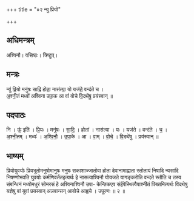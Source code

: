 +++
title = "०२ न्यु प्रियो"

+++
## अधिमन्त्रम्
अश्विनौ। वसिष्ठः। त्रिष्टुप्।

## मन्त्रः
न्यु॑ प्रि॒यो मनु॑षः सादि॒ होता॒ नास॑त्या॒ यो यज॑ते॒ वन्द॑ते च ।  
अ॒श्नी॒तं मध्वो॑ अश्विना उपा॒क आ वां॑ वोचे वि॒दथे॑षु॒ प्रय॑स्वान् ॥

## पदपाठः
नि । ऊं॒ इति॑ । प्रि॒यः । मनु॑षः । सा॒दि॒ । होता॑ । नास॑त्या । यः । यज॑ते । वन्द॑ते । च॒ ।  
अ॒श्नी॒तम् । मध्वः॑ । अ॒श्वि॒नौ॒ । उ॒पा॒के । आ । वा॒म् । वो॒चे॒ । वि॒दथे॑षु । प्रय॑स्वान् ॥

## भाष्यम्
प्रियोयुवयोः प्रियभूतोमनुषोमानुषः मनुषः सकाशाज्जातोवा होता देवानामाह्वाता स्तोतायं निषादि न्यसादि निषण्णोभवति युवयोः कर्मणिवर्ततइत्यर्थः हे नासत्याश्विनौ योयजते यागङ्करोति वन्दते स्तौति च तस्य संबन्धिनं मध्वोमधुरं सोमरसं हे अश्विनाश्विनौ उपा- केन्तिकएव संईपेस्थित्वैवाश्नीतं पिबतमित्यर्थः विदथेषु यज्ञेषु वां युवां प्रयस्वान् अन्नवान्सन् आवोचे आह्वये । उपूरणः ॥ २ ॥